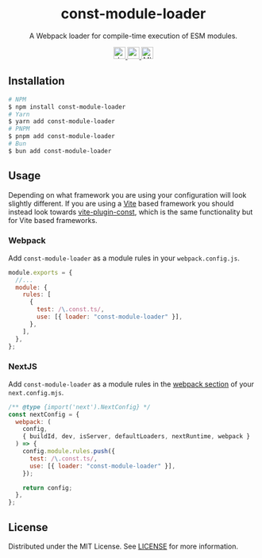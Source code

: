 <h1 align="center">const-module-loader</h1>

<p align="center">
  A Webpack loader for compile-time execution of ESM modules.
</p>

<p align="center">
  <a href="https://www.npmjs.com/package/const-module-loader">
    <img src="https://img.shields.io/npm/v/const-module-loader?style=for-the-badge" alt="downloads" height="24">
  </a>
  <a href="https://www.npmjs.com/package/const-module-loader">
    <img src="https://img.shields.io/github/actions/workflow/status/zebp/const-module-loader/ci.yml?branch=main&style=for-the-badge" alt="npm version" height="24">
  </a>
  <a href="https://github.com/zebp/streaming-tar">
    <img src="https://img.shields.io/badge/license-MIT-green?style=for-the-badge" alt="MIT license" height="24">
  </a>
</p>

## Installation

```bash
# NPM
$ npm install const-module-loader
# Yarn
$ yarn add const-module-loader
# PNPM
$ pnpm add const-module-loader
# Bun
$ bun add const-module-loader
```

## Usage

Depending on what framework you are using your configuration will look slightly different. If you are using a [Vite](https://vitejs.dev) based framework you should instead look towards [vite-plugin-const](https://github.com/zebp/vite-plugin-const), which is the same functionality but for Vite based frameworks.

### Webpack

Add `const-module-loader` as a module rules in your `webpack.config.js`.

```js
module.exports = {
  //...
  module: {
    rules: [
      {
        test: /\.const.ts/,
        use: [{ loader: "const-module-loader" }],
      },
    ],
  },
};
```

### NextJS

Add `const-module-loader` as a module rules in the [webpack section](https://nextjs.org/docs/app/api-reference/next-config-js/webpack) of your `next.config.mjs`.

```js
/** @type {import('next').NextConfig} */
const nextConfig = {
  webpack: (
    config,
    { buildId, dev, isServer, defaultLoaders, nextRuntime, webpack }
  ) => {
    config.module.rules.push({
      test: /\.const.ts/,
      use: [{ loader: "const-module-loader" }],
    });

    return config;
  },
};
```

## License

Distributed under the MIT License. See [LICENSE](LICENSE) for more information.
